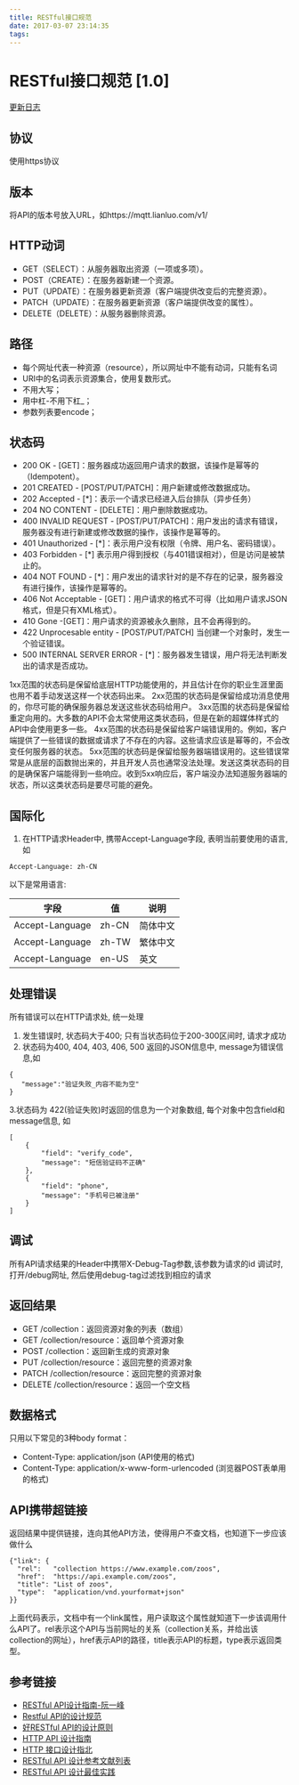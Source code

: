 ```yaml
---
title: RESTful接口规范
date: 2017-03-07 23:14:35
tags:
---
```


# RESTful接口规范 [1.0]

[更新日志](./history)


## 协议
   使用https协议
## 版本
   将API的版本号放入URL，如https://mqtt.lianluo.com/v1/

## HTTP动词

* GET（SELECT）：从服务器取出资源（一项或多项）。
* POST（CREATE）：在服务器新建一个资源。
* PUT（UPDATE）：在服务器更新资源（客户端提供改变后的完整资源）。
* PATCH（UPDATE）：在服务器更新资源（客户端提供改变的属性）。
* DELETE（DELETE）：从服务器删除资源。

## 路径

* 每个网址代表一种资源（resource），所以网址中不能有动词，只能有名词
* URI中的名词表示资源集合，使用复数形式。
* 不用大写；
* 用中杠-不用下杠_；
* 参数列表要encode；

## 状态码

* 200 OK - [GET]：服务器成功返回用户请求的数据，该操作是幂等的（Idempotent）。
* 201 CREATED - [POST/PUT/PATCH]：用户新建或修改数据成功。
* 202 Accepted - [*]：表示一个请求已经进入后台排队（异步任务）
* 204 NO CONTENT - [DELETE]：用户删除数据成功。
* 400 INVALID REQUEST - [POST/PUT/PATCH]：用户发出的请求有错误，服务器没有进行新建或修改数据的操作，该操作是幂等的。
* 401 Unauthorized - [*]：表示用户没有权限（令牌、用户名、密码错误）。
* 403 Forbidden - [*] 表示用户得到授权（与401错误相对），但是访问是被禁止的。
* 404 NOT FOUND - [*]：用户发出的请求针对的是不存在的记录，服务器没有进行操作，该操作是幂等的。
* 406 Not Acceptable - [GET]：用户请求的格式不可得（比如用户请求JSON格式，但是只有XML格式）。
* 410 Gone -[GET]：用户请求的资源被永久删除，且不会再得到的。
* 422 Unprocesable entity - [POST/PUT/PATCH] 当创建一个对象时，发生一个验证错误。
* 500 INTERNAL SERVER ERROR - [*]：服务器发生错误，用户将无法判断发出的请求是否成功。

>
1xx范围的状态码是保留给底层HTTP功能使用的，并且估计在你的职业生涯里面也用不着手动发送这样一个状态码出来。
2xx范围的状态码是保留给成功消息使用的，你尽可能的确保服务器总发送这些状态码给用户。
3xx范围的状态码是保留给重定向用的。大多数的API不会太常使用这类状态码，但是在新的超媒体样式的API中会使用更多一些。
4xx范围的状态码是保留给客户端错误用的。例如，客户端提供了一些错误的数据或请求了不存在的内容。这些请求应该是幂等的，不会改变任何服务器的状态。
5xx范围的状态码是保留给服务器端错误用的。这些错误常常是从底层的函数抛出来的，并且开发人员也通常没法处理。发送这类状态码的目的是确保客户端能得到一些响应。收到5xx响应后，客户端没办法知道服务器端的状态，所以这类状态码是要尽可能的避免。


## 国际化

1.  在HTTP请求Header中, 携带Accept-Language字段, 表明当前要使用的语言, 如

```
Accept-Language: zh-CN

```
以下是常用语言:

|字段   | 值  | 说明  |   
|:-:|---|---|
|Accept-Language  |  zh-CN | 简体中文  |   
| Accept-Language  |  zh-TW | 繁体中文  |  
|  Accept-Language|  en-US | 英文  |   


## 处理错误

所有错误可以在HTTP请求处, 统一处理

1. 发生错误时, 状态码大于400; 只有当状态码位于200-300区间时, 请求才成功
2. 状态码为400,  404, 403, 406, 500 返回的JSON信息中, message为错误信息,如

```
{
   "message":"验证失败_内容不能为空"
}

```
3.状态码为 422(验证失败)时返回的信息为一个对象数组, 每个对象中包含field和message信息, 如
```
[
    {
        "field": "verify_code",
        "message": "短信验证码不正确"
    },
    {
        "field": "phone",
        "message": "手机号已被注册"
    }
]
```

## 调试
 
所有API请求结果的Header中携带X-Debug-Tag参数,该参数为请求的id
调试时, 打开/debug网址, 然后使用debug-tag过滤找到相应的请求

## 返回结果  

* GET /collection：返回资源对象的列表（数组）
* GET /collection/resource：返回单个资源对象
* POST /collection：返回新生成的资源对象
* PUT /collection/resource：返回完整的资源对象
* PATCH /collection/resource：返回完整的资源对象
* DELETE /collection/resource：返回一个空文档

## 数据格式

只用以下常见的3种body format：

* Content-Type: application/json (API使用的格式)
* Content-Type: application/x-www-form-urlencoded (浏览器POST表单用的格式)

## API携带超链接

返回结果中提供链接，连向其他API方法，使得用户不查文档，也知道下一步应该做什么

```
{"link": {
  "rel":   "collection https://www.example.com/zoos",
  "href":  "https://api.example.com/zoos",
  "title": "List of zoos",
  "type":  "application/vnd.yourformat+json"
}}
```
上面代码表示，文档中有一个link属性，用户读取这个属性就知道下一步该调用什么API了。rel表示这个API与当前网址的关系（collection关系，并给出该collection的网址），href表示API的路径，title表示API的标题，type表示返回类型。

## 参考链接
* [RESTful API设计指南-阮一峰](http://www.ruanyifeng.com/blog/2014/05/restful_api.html)
* [Restful API的设计规范](http://novoland.github.io/%E8%AE%BE%E8%AE%A1/2015/08/17/Restful%20API%20%E7%9A%84%E8%AE%BE%E8%AE%A1%E8%A7%84%E8%8C%83.html)
* [好RESTful API的设计原则](http://www.cnblogs.com/moonz-wu/p/4211626.html)
* [HTTP API 设计指南](https://github.com/cocoajin/http-api-design-ZH_CN)
* [HTTP 接口设计指北](https://github.com/bolasblack/http-api-guide)
* [RESTful API 设计参考文献列表](https://github.com/aisuhua/restful-api-design-references)
* [RESTful API 设计最佳实践](http://blog.jobbole.com/41233/)